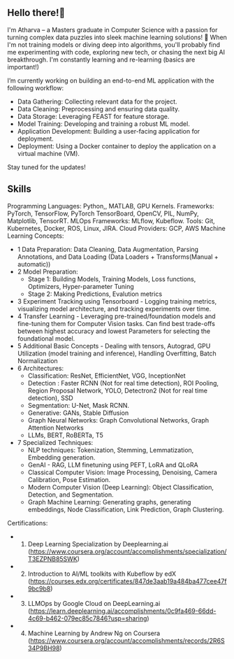 ## Hello there!👋

I'm Atharva – a Masters graduate in Computer Science  with a passion for turning complex data puzzles into sleek machine learning solutions! 🚀 When I'm not training models or diving deep into algorithms, you'll probably find me experimenting with code, exploring new tech, or chasing the next big AI breakthrough.
I'm constantly learning and re-learning (basics are important!)

I’m currently working on building an end-to-end ML application with the following workflow:

- Data Gathering: Collecting relevant data for the project.
- Data Cleaning: Preprocessing and ensuring data quality.
- Data Storage: Leveraging FEAST for feature storage.
- Model Training: Developing and training a robust ML model.
- Application Development: Building a user-facing application for deployment.
- Deployment: Using a Docker container to deploy the application on a virtual machine (VM).


Stay tuned for the updates!
<!--
**AtharvaK13/AtharvaK13** is a ✨ _special_ ✨ repository because its `README.md` (this file) appears on your GitHub profile.

Here are some ideas to get you started:

- 🔭 I’m currently working on ...
- 🌱 I’m currently learning ...
- 👯 I’m looking to collaborate on ...
- 🤔 I’m looking for help with ...
- 💬 Ask me about ...
- 📫 How to reach me: ...
- 😄 Pronouns: ...
- ⚡ Fun fact: ...
-->

## Skills

Programming Languages: Python,, MATLAB, GPU Kernels.
Frameworks: PyTorch, TensorFlow, PyTorch TensorBoard, OpenCV, PIL, NumPy, Matplotlib, TensorRT.
MLOps Frameworks: MLflow, Kubeflow.
Tools: Git, Kubernetes, Docker, ROS, Linux, JIRA.
Cloud Providers: GCP, AWS
Machine Learning Concepts:
- 1 Data Preparation: Data Cleaning, Data Augmentation, Parsing Annotations, and Data Loading (Data Loaders + Transforms(Manual + automatic))
- 2 Model Preparation: 
  - Stage 1: Building Models, Training Models, Loss functions, Optimizers, Hyper-parameter Tuning
  - Stage 2: Making Predictions, Evalution metrics
- 3 Experiment Tracking using Tensorboard - Logging training metrics, visualizing model architecture, and tracking experiments over time.
- 4 Transfer Learning - Leveraging pre-trained/foundation models and fine-tuning them for Computer Vision tasks. Can find best trade-offs between highest accuracy and lowest Parameters for selecting the foundational model.
- 5 Additional Basic Concepts - Dealing with tensors, Autograd, GPU Utilization (model training and inference), Handling Overfitting, Batch Normalization
- 6 Architectures:
  - Classification: ResNet, EfficientNet, VGG, InceptionNet
  - Detection : Faster RCNN (Not for real time detection), ROI Pooling, Region Proposal Network, YOLO, Detectron2 (Not for real time detection), SSD
  - Segmentation: U-Net, Mask RCNN.
  - Generative: GANs, Stable Diffusion
  - Graph Neural Networks: Graph Convolutional Networks, Graph Attention Networks
  - LLMs, BERT, RoBERTa, T5
- 7 Specialized Techniques:
  - NLP techniques: Tokenization, Stemming, Lemmatization, Embedding generation.
  - GenAI - RAG, LLM finetuning using PEFT, LoRA and QLoRA
  - Classical Computer Vision: Image Processing, Denoising, Camera Calibration, Pose Estimation.
  - Modern Computer Vision (Deep Learning): Object Classification, Detection, and Segmentation.
  - Graph Machine Learning: Generating graphs, generating embeddings, Node Classification, Link Prediction, Graph Clustering.




Certifications:
- 1. Deep Learning Specialization by Deeplearning.ai (https://www.coursera.org/account/accomplishments/specialization/T3EZPNB85SWK)
- 2. Introduction to AI/ML toolkits with Kubeflow by edX (https://courses.edx.org/certificates/847de3aab19a484ba477cee47f9bc9b8)
- 3. LLMOps by Google Cloud on DeepLearning.ai (https://learn.deeplearning.ai/accomplishments/0c9fa469-66dd-4c69-b462-079ec85c7846?usp=sharing)
- 4. Machine Learning by Andrew Ng on Coursera (https://www.coursera.org/account/accomplishments/records/2R6S34P9BH98)
 
